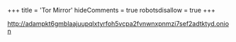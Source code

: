 +++
title = 'Tor Mirror'
hideComments = true
robotsdisallow = true
+++

http://adampkt6gmblaajuupqlxtyrfoh5vcpa2fvnwnxpnmzi7sef2adtktyd.onion
